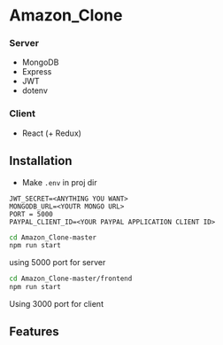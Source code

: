 # Amazon_Clone

### Server
- MongoDB
- Express
- JWT
- dotenv



### Client
- React (+ Redux)

## Installation
- Make ```.env``` in proj dir
```
JWT_SECRET=<ANYTHING YOU WANT>
MONGODB_URL=<YOUTR MONGO URL>
PORT = 5000
PAYPAL_CLIENT_ID=<YOUR PAYPAL APPLICATION CLIENT ID>
```

```sh
cd Amazon_Clone-master
npm run start
```
using 5000 port for server

```sh
cd Amazon_Clone-master/frontend
npm run start
```
Using 3000 port for client


## Features


